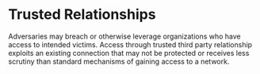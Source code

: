 # Trusted Relationships

Adversaries may breach or otherwise leverage organizations who have access to intended victims. Access through trusted third party relationship exploits an existing connection that may not be protected or receives less scrutiny than standard mechanisms of gaining access to a network.